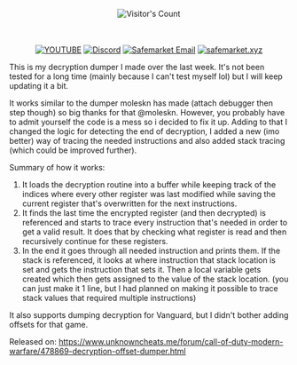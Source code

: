 <br/><br/>
<div align="center"> 
  <img src="https://profile-counter.glitch.me/Zhodisov/count.svg" alt="Visitor's Count" />
</div>
<br/><br/>

<div align="center">
  
[![YOUTUBE](https://img.shields.io/badge/Youtube-fc0000?style=for-the-badge&logo=YOUTUBE&logoColor=white)](https://www.youtube.com/@Jodis974)
[![Discord](https://img.shields.io/badge/Discord-6a85b9?style=for-the-badge&logo=discord&logoColor=white)](https://safemarket.xyz/discord)
[![Safemarket Email](https://img.shields.io/badge/safemarket_email-333333?style=for-the-badge&logo=gmail&logoColor=red)](mailto:support-checkout@safemarket.xyz)
[![safemarket.xyz](https://img.shields.io/badge/safemarket.xyz-0077B5?style=for-the-badge&logo=internet&logoColor=white)](https://safemarket.xyz/)

</div>







This is my decryption dumper I made over the last week. It's not been tested for a long time (mainly because I can't test myself lol) but I will keep updating it a bit.

It works similar to the dumper moleskn has made (attach debugger then step though) so big thanks for that @moleskn. However, you probably have to admit yourself the code is a mess so i decided to fix it up.
Adding to that I changed the logic for detecting the end of decryption, I added a new (imo better) way of tracing the needed instructions and also added stack tracing (which could be improved further).

Summary of how it works:
  1. It loads the decryption routine into a buffer while keeping track of the indices where every other register was last modified while saving the current register that's overwritten for the next instructions.
  2. It finds the last time the encrypted register (and then decrypted) is referenced and starts to trace every instruction that's needed in order to get a valid result. It does that by checking what register is read and then recursively continue for these registers.
  3. In the end it goes through all needed instruction and prints them. If the stack is referenced, it looks at where instruction that stack location is set and gets the instruction that sets it. Then a local variable gets created which then gets assigned to the value of the stack location. (you can just make it 1 line, but I had planned on making it possible to trace stack values that required multiple instructions)

It also supports dumping decryption for Vanguard, but I didn't bother adding offsets for that game.

Released on: https://www.unknowncheats.me/forum/call-of-duty-modern-warfare/478869-decryption-offset-dumper.html
